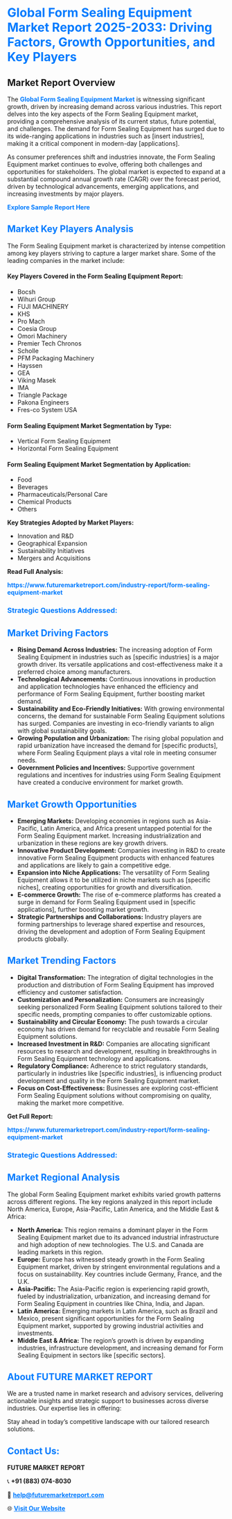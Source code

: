 <h1 style="color: #007BFF;">Global Form Sealing Equipment Market Report 2025-2033: Driving Factors, Growth Opportunities, and Key Players</h1>

<section id="overview">
<h2>Market Report Overview</h2>
<p>The <a href="https://www.futuremarketreport.com/industry-report/form-sealing-equipment-market" style="color: #007BFF; text-decoration: none;"><strong>Global Form Sealing Equipment Market</strong></a> is witnessing significant growth, driven by increasing demand across various industries. This report delves into the key aspects of the Form Sealing Equipment market, providing a comprehensive analysis of its current status, future potential, and challenges. The demand for Form Sealing Equipment has surged due to its wide-ranging applications in industries such as [insert industries], making it a critical component in modern-day [applications].</p>
<p>As consumer preferences shift and industries innovate, the Form Sealing Equipment market continues to evolve, offering both challenges and opportunities for stakeholders. The global market is expected to expand at a substantial compound annual growth rate (CAGR) over the forecast period, driven by technological advancements, emerging applications, and increasing investments by major players.</p>
</section>

<section id="overview">
<p><a href="https://www.futuremarketreport.com/request-sample/reportId=53207" style="color: #007BFF; text-decoration: none;"><strong>Explore Sample Report Here</strong></a></p>
</section>

<section id="key-players">
<h2 style="color: #007BFF;">Market Key Players Analysis</h2>
<p>The Form Sealing Equipment market is characterized by intense competition among key players striving to capture a larger market share. Some of the leading companies in the market include:</p>
<h4>Key Players Covered in the Form Sealing Equipment Report:</h4>
<ul><li>Bocsh</li><li>Wihuri Group</li><li>FUJI MACHINERY</li><li>KHS</li><li>Pro Mach</li><li>Coesia Group</li><li>Omori Machinery</li><li>Premier Tech Chronos</li><li>Scholle</li><li>PFM Packaging Machinery</li><li>Hayssen</li><li>GEA</li><li>Viking Masek</li><li>IMA</li><li>Triangle Package</li><li>Pakona Engineers</li><li>Fres-co System USA</li></ul>
<h4>Form Sealing Equipment Market Segmentation by Type:</h4>
<ul><li>Vertical Form Sealing Equipment</li><li>Horizontal Form Sealing Equipment</li></ul>

<h4>Form Sealing Equipment Market Segmentation by Application:</h4>
<ul><li>Food</li><li>Beverages</li><li>Pharmaceuticals/Personal Care</li><li>Chemical Products</li><li>Others</li></ul>
<p><strong>Key Strategies Adopted by Market Players:</strong></p>
<ul>
<li>Innovation and R&D</li>
<li>Geographical Expansion</li>
<li>Sustainability Initiatives</li>
<li>Mergers and Acquisitions</li>
</ul>
</section>

<section>
<p><strong>Read Full Analysis: </strong></p><a href="https://www.futuremarketreport.com/industry-report/form-sealing-equipment-market" style="color: #007BFF; text-decoration: none;"><strong>https://www.futuremarketreport.com/industry-report/form-sealing-equipment-market</strong></a>
<h3 style="color: #007BFF;">Strategic Questions Addressed:</h3>
</section>

<section id="driving-factors">
<h2 style="color: #007BFF;">Market Driving Factors</h2>
<ul>
<li><strong>Rising Demand Across Industries:</strong> The increasing adoption of Form Sealing Equipment in industries such as [specific industries] is a major growth driver. Its versatile applications and cost-effectiveness make it a preferred choice among manufacturers.</li>
<li><strong>Technological Advancements:</strong> Continuous innovations in production and application technologies have enhanced the efficiency and performance of Form Sealing Equipment, further boosting market demand.</li>
<li><strong>Sustainability and Eco-Friendly Initiatives:</strong> With growing environmental concerns, the demand for sustainable Form Sealing Equipment solutions has surged. Companies are investing in eco-friendly variants to align with global sustainability goals.</li>
<li><strong>Growing Population and Urbanization:</strong> The rising global population and rapid urbanization have increased the demand for [specific products], where Form Sealing Equipment plays a vital role in meeting consumer needs.</li>
<li><strong>Government Policies and Incentives:</strong> Supportive government regulations and incentives for industries using Form Sealing Equipment have created a conducive environment for market growth.</li>
</ul>
</section>

<section id="growth-opportunities">
<h2 style="color: #007BFF;">Market Growth Opportunities</h2>
<ul>
<li><strong>Emerging Markets:</strong> Developing economies in regions such as Asia-Pacific, Latin America, and Africa present untapped potential for the Form Sealing Equipment market. Increasing industrialization and urbanization in these regions are key growth drivers.</li>
<li><strong>Innovative Product Development:</strong> Companies investing in R&D to create innovative Form Sealing Equipment products with enhanced features and applications are likely to gain a competitive edge.</li>
<li><strong>Expansion into Niche Applications:</strong> The versatility of Form Sealing Equipment allows it to be utilized in niche markets such as [specific niches], creating opportunities for growth and diversification.</li>
<li><strong>E-commerce Growth:</strong> The rise of e-commerce platforms has created a surge in demand for Form Sealing Equipment used in [specific applications], further boosting market growth.</li>
<li><strong>Strategic Partnerships and Collaborations:</strong> Industry players are forming partnerships to leverage shared expertise and resources, driving the development and adoption of Form Sealing Equipment products globally.</li>
</ul>
</section>

<section id="trending-factors">
<h2 style="color: #007BFF;">Market Trending Factors</h2>
<ul>
<li><strong>Digital Transformation:</strong> The integration of digital technologies in the production and distribution of Form Sealing Equipment has improved efficiency and customer satisfaction.</li>
<li><strong>Customization and Personalization:</strong> Consumers are increasingly seeking personalized Form Sealing Equipment solutions tailored to their specific needs, prompting companies to offer customizable options.</li>
<li><strong>Sustainability and Circular Economy:</strong> The push towards a circular economy has driven demand for recyclable and reusable Form Sealing Equipment solutions.</li>
<li><strong>Increased Investment in R&D:</strong> Companies are allocating significant resources to research and development, resulting in breakthroughs in Form Sealing Equipment technology and applications.</li>
<li><strong>Regulatory Compliance:</strong> Adherence to strict regulatory standards, particularly in industries like [specific industries], is influencing product development and quality in the Form Sealing Equipment market.</li>
<li><strong>Focus on Cost-Effectiveness:</strong> Businesses are exploring cost-efficient Form Sealing Equipment solutions without compromising on quality, making the market more competitive.</li>
</ul>
</section>

<section>
<p><strong>Get Full Report: </strong></p><a href="https://www.futuremarketreport.com/industry-report/form-sealing-equipment-market" style="color: #007BFF; text-decoration: none;"><strong>https://www.futuremarketreport.com/industry-report/form-sealing-equipment-market</strong></a>
<h3 style="color: #007BFF;">Strategic Questions Addressed:</h3>
</section>


<section id="regional-analysis">
<h2 style="color: #007BFF;">Market Regional Analysis</h2>
<p>The global Form Sealing Equipment market exhibits varied growth patterns across different regions. The key regions analyzed in this report include North America, Europe, Asia-Pacific, Latin America, and the Middle East & Africa:</p>
<ul>
<li><strong>North America:</strong> This region remains a dominant player in the Form Sealing Equipment market due to its advanced industrial infrastructure and high adoption of new technologies. The U.S. and Canada are leading markets in this region.</li>
<li><strong>Europe:</strong> Europe has witnessed steady growth in the Form Sealing Equipment market, driven by stringent environmental regulations and a focus on sustainability. Key countries include Germany, France, and the U.K.</li>
<li><strong>Asia-Pacific:</strong> The Asia-Pacific region is experiencing rapid growth, fueled by industrialization, urbanization, and increasing demand for Form Sealing Equipment in countries like China, India, and Japan.</li>
<li><strong>Latin America:</strong> Emerging markets in Latin America, such as Brazil and Mexico, present significant opportunities for the Form Sealing Equipment market, supported by growing industrial activities and investments.</li>
<li><strong>Middle East & Africa:</strong> The region’s growth is driven by expanding industries, infrastructure development, and increasing demand for Form Sealing Equipment in sectors like [specific sectors].</li>
</ul>
</section>

<footer>
<h2 style="color: #007BFF;">About FUTURE MARKET REPORT</h2>
<p>We are a trusted name in market research and advisory services, delivering actionable insights and strategic support to businesses across diverse industries. Our expertise lies in offering:</p>

<p>Stay ahead in today’s competitive landscape with our tailored research solutions.</p>

<h2 style="color: #007BFF;">Contact Us:</h2>
<p><strong>FUTURE MARKET REPORT</strong></p>
<p>📞 <strong>+91 (883) 074-8030</strong></p>
<p>📧 <strong><a href="mailto:help@futuremarketreport.com" style="color: #007BFF;">help@futuremarketreport.com</a></strong></p>
<p>🌐 <strong><a href="https://www.futuremarketreport.com/" style="color: #007BFF;">Visit Our Website</a></strong></p>
</footer>